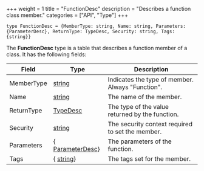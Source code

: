 +++
weight = 1
title = "FunctionDesc"
description = "Describes a function class member."
categories = ["API", "Type"]
+++

`type FunctionDesc = {MemberType: string, Name: string, Parameters: {ParameterDesc}, ReturnType: TypeDesc, Security: string, Tags: {string}}`

The **FunctionDesc** type is a table that describes a function member of a
class. It has the following fields:

| Field | Type | Description |
| --- | --- | --- |
| MemberType | [string](/api/types/string) | Indicates the type of member. Always "Function". |
| Name | [string](/api/types/string) | The name of the member. |
| ReturnType | [TypeDesc](/api/types/TypeDesc) | The type of the value returned by the function. |
| Security | [string](/api/types/string) | The security context required to set the member. |
| Parameters | { [ParameterDesc](/api/types/ParameterDesc)} | The parameters of the function. |
| Tags | { [string](/api/types/string)} | The tags set for the member. |